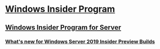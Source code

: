 # [Windows Insider Program](https://docs.microsoft.com/en-us/windows-insider/)
## [Windows Insider Program for Server](index.md)
### [What's new for Windows Server 2019 Insider Preview Builds](Whats-new-wip-at-work.md)

